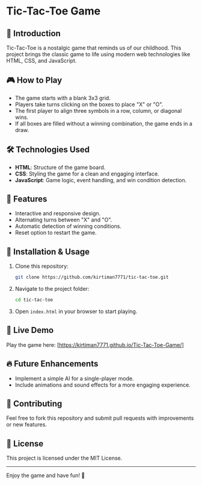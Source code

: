 # Tic-Tac-Toe Game

## 📌 Introduction
Tic-Tac-Toe is a nostalgic game that reminds us of our childhood. This project brings the classic game to life using modern web technologies like HTML, CSS, and JavaScript.

## 🎮 How to Play
- The game starts with a blank 3x3 grid.
- Players take turns clicking on the boxes to place "X" or "O".
- The first player to align three symbols in a row, column, or diagonal wins.
- If all boxes are filled without a winning combination, the game ends in a draw.

## 🛠️ Technologies Used
- **HTML**: Structure of the game board.
- **CSS**: Styling the game for a clean and engaging interface.
- **JavaScript**: Game logic, event handling, and win condition detection.

## 🚀 Features
- Interactive and responsive design.
- Alternating turns between "X" and "O".
- Automatic detection of winning conditions.
- Reset option to restart the game.

## 📂 Installation & Usage
1. Clone this repository:
   ```sh
   git clone https://github.com/kirtiman7771/tic-tac-toe.git
   ```
2. Navigate to the project folder:
   ```sh
   cd tic-tac-toe
   ```
3. Open `index.html` in your browser to start playing.

## 🔗 Live Demo
Play the game here: [https://kirtiman7771.github.io/Tic-Tac-Toe-Game/]

## 🔥 Future Enhancements
- Implement a simple AI for a single-player mode.
- Include animations and sound effects for a more engaging experience.

## 🤝 Contributing
Feel free to fork this repository and submit pull requests with improvements or new features.

## 📜 License
This project is licensed under the MIT License.

---
Enjoy the game and have fun! 🎉

